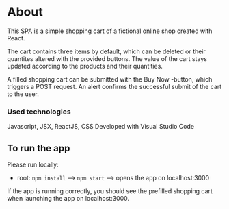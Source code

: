 # About

This SPA is a simple shopping cart of a fictional online shop created with React. 

The cart contains three items by default, which can be deleted or their quantites altered with the provided buttons. The value of the cart stays updated according to the products and their quantities.

A filled shopping cart can be submitted with the Buy Now -button, which triggers a POST request. An alert confirms the successful submit of the cart to the user.

### Used technologies

Javascript, JSX, ReactJS, CSS
Developed with Visual Studio Code

## To run the app

Please run locally:

- root: `npm install` --> `npm start` --> opens the app on localhost:3000

If the app is running correctly, you should see the prefilled shopping cart when launching the app on localhost:3000.


